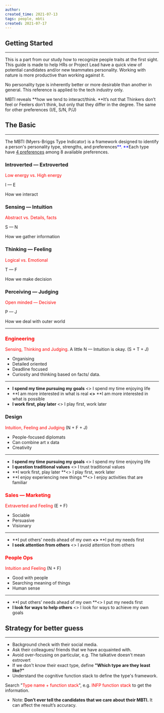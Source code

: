 ```yaml
---
author: 
created_time: 2021-07-13
tags: people, mbti
created: 2021-07-17
---
```


## Getting Started

---

This is a part from our study how to recognize people traits at the first sight. This guide is made to help HRs or Project Lead have a quick view of potential candidates and/or new teammates personality. Working with nature is more productive than working against it.

No personality type is inherently better or more desirable than another in general. This reference is applied to the tech industry only.

MBTI reveals **how we tend to interact/think. **It’s not that Thinkers don’t feel or Feelers don’t think, but only that they differ in the degree. The same for other preferences (I/E, S/N, P/J)


## The Basic

---

The MBTI (Myers-Briggs Type Indicator) is a framework designed to identify a person's personality type, strengths, and preferences<span style='color:blue'>**. **</span>Each type have [4 preferences](/cdeaa142edca44669867f8fbb120c342) among 8 available preferences.

<!-- link_to_page 1d622110-b3bd-4b69-81e1-10161a3247e6 -->


<!-- column_list cf1a83c9-4f49-435c-ace5-2a4aff6e0a34 -->

<!-- column 5ba473fe-f1b7-4ad1-97cb-3b2367060770 -->

### Introverted — Extroverted

<span style='color:red'>Low energy vs. High energy</span>

I — E

How we interact


### Sensing — Intuition

<span style='color:red'>Abstract vs. Details, facts</span>

S — N

How we gather information

<!-- column 61c13837-e5d6-4900-820d-7d182294fce8 -->

### Thinking — Feeling

<span style='color:red'>Logical vs. Emotional</span>

T — F

How we make decision


### Perceiving — Judging

<span style='color:red'>Open minded — Decisive</span>

P — J

How we deal with outer world


<!-- child_database 12dfdbe4-7d5e-4a17-85ad-297596878ac4 -->

---


<!-- child_database 8895eb58-dd2e-40a0-9955-783ce95a44a4 -->

<!-- column_list 5e8813c9-2e01-45e0-891e-60fbced49430 -->

<!-- column f67c70ea-8830-4ec3-b191-266902875972 -->

### <span style='color:red'>Engineering</span>

<span style='color:red'>Sensing, Thinking and Judging</span>. 
A little N — Intuition is okay. (S + T + J)

* Organising 
* Detailed oriented
* Deadline focused
* Curiosity and thinking based on facts/ data. 

---

* **I spend my time pursuing my goals** <> I spend my time enjoying life
* **I am more interested in what is real **<>** **I am more interested in what is possible
* **I work first, play later** <> I play first, work later

<!-- column c6e7a99c-2630-4502-bbf4-6c4fe9288e23 -->

### Design

<span style='color:red'>Intuition, Feeling and Judging</span> 
(N + F + J)

* People-focused diplomats
* Can combine art x data
* Creativity

---

* **I spend my time pursuing my goals** <> I spend my time enjoying life
* **I question traditional values** <> I trust traditional values
* **I work first, play later **<> I play first, work later
* **I enjoy experiencing new things **<> I enjoy activities that are familiar

<!-- column_list 971dbd89-d341-468b-811e-be3703430247 -->

<!-- column d086f079-95b0-404c-a0d7-3000da7252e2 -->

### <span style='color:red'>Sales — Marketing</span>

<span style='color:red'>Extraverted and Feeling</span> 
(E + F)

* Sociable
* Persuasive
* Visionary

---

* **I put others’ needs ahead of my own **<>** **I put my needs first
* **I seek attention from others** <> I avoid attention from others

<!-- column 12a8d3bd-acc7-462c-b701-9368d730d904 -->

### <span style='color:red'>People Ops</span>

<span style='color:red'>Intuition and Feeling 
</span>(N + F)

* Good with people
* Searching meaning of things
* Human sense

---

* **I put others’ needs ahead of my own **<> I put my needs first
* **I look for ways to help others** <> I look for ways to achieve my own goals

## Strategy for better guess

---

* Background check with their social media.
* Ask their colleagues/ friends that we have acquainted with.
* Avoid over-focusing on particular, e.g. The talkative doesn't mean extrovert
* If we don't know their exact type, define **"Which type are they least like?"**
* Understand the cognitive function stack to define the type's framework. 

Search "<span style='color:red'>Type name + function stack</span>", e.g. <span style='color:red'>INFP function stack</span> to get the information.

* Note: **Don’t ever tell the candidates that we care about their MBTI.** It can affect the result’s accuracy.